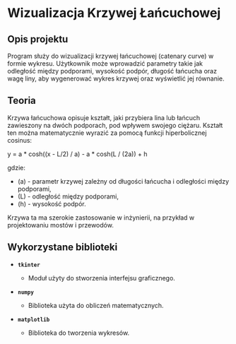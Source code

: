# Wizualizacja Krzywej Łańcuchowej  

## Opis projektu  
Program służy do wizualizacji krzywej łańcuchowej (catenary curve) w formie wykresu. Użytkownik może wprowadzić parametry takie jak odległość między podporami, wysokość podpór, długość łańcucha oraz wagę liny, aby wygenerować wykres krzywej oraz  wyświetlić jej równanie.

## Teoria  
Krzywa łańcuchowa opisuje kształt, jaki przybiera lina lub łańcuch zawieszony na dwóch podporach, pod wpływem swojego ciężaru. Kształt ten można matematycznie wyrazić za pomocą funkcji hiperbolicznej cosinus:  

y = a * cosh((x - L/2) / a) - a * cosh(L / (2a)) + h


gdzie:  
- \(a\) - parametr krzywej zależny od długości łańcucha i odległości między podporami,  
- \(L\) - odległość między podporami,  
- \(h\) - wysokość podpór.  

Krzywa ta ma szerokie zastosowanie w inżynierii, na przykład w projektowaniu mostów i przewodów.

## Wykorzystane biblioteki  
- **`tkinter`**  
  - Moduł użyty do stworzenia interfejsu graficznego.  

- **`numpy`**  
  - Biblioteka użyta do obliczeń matematycznych.  


- **`matplotlib`**  
  - Biblioteka do tworzenia wykresów.  




